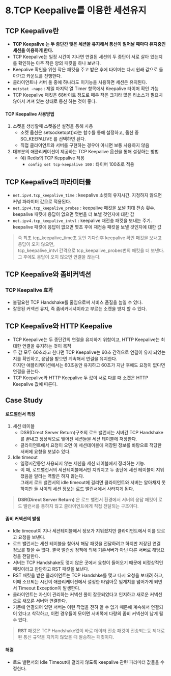 # 8.TCP Keepalive를 이용한 세션유지

## TCP Keepalive란
- **TCP Keepalive 는 두 종단간 맺은 세션을 유지해서 통신이 일어날 때마다 유지중인 세션을 이용하게 한다.**  
- TCP Keepalive는 일정 시간이 지나면 연결된 세션의 두 종단이 서로 살아 있는지를 확인하는 아주 작은 양의 패킷을 하나 보낸다.
- Keepalive 확인을 위한 작은 패킷을 주고 받은 후에 타이머는 다시 원래 값으로 돌아가고 카운트를 진행한다.
- 클라이언트나 서버 둘 중에 하나라도 이기능을 사용하면 세션은 유지된다.
- `netstat -napo` : 제일 마지막 열 Timer 항목에서 Keepalive 타이머 확인 가능
- TCP Keepalive 패킷은 68바이트 정도로 매우 작은 크기라 많은 리소스가 필요치 않아서 켜져 있는 상태로 통신 하는 것이 좋다.

#### TCP Keepalive 사용방법
1. 소켓을 생성할때 소켓옵션 설정을 통해 사용
    - 소켓 옵션은 setsocketopt()라는 함수를 통해 설정하고, 옵션 중 SO_KEEPALIVE 를 선택하면 된다.
    - 직접 클라이언트와 서버를 구현하는 경우아 아니면 보통 사용하지 않음
2. 대부분의 애플리케이션이 제공하는 TCP Keepalive 옵션을 통해 설정하는 방법
    - 예) Redis의 TCP Keppalive 적용
        - `config set tcp-keepalive 100` : 타이머 100초로 적용

## TCP Keepalive의 파라미터들 
- `net.ipv4.tcp_keepalive_time` : keepalive 소켓의 유지시간. 지정하지 않으면 커널 파라미터 값으로 적용된다.
- `net.ipv4.tcp_keepalive_probes` : keepalive 패킷을 보낼 최대 전송 횟수.  keepalive 패킷에 응답이 없으면 몇번을 더 보낼 것인지에 대한 값
- `net.ipv4.tcp_keepalive_intvl` : keepalive 재전송 패킷을 보내는 주기. keepalive 패킷에 응답이 없으면 몇초 후에 재전송 패킷을 보낼 것인지에 대한 값
> 즉 최초 tcp_keepalive_time초 동안 기다린후 keepalive 확인 패킷을 보내고 응답이 오지 않으면,  
tcp_keepalive_intvl 간격으로 tcp_keepalive_probes번의 패킷을 더 보낸다. 그 후에도 응답이 오지 않으면 연결을 끊는다.
 
## TCP Keepalive와 좀비커넥션
### TCP Keepalive 효과
- 불필요한 TCP Handshake를 줄임으로써 서비스 품질을 높일 수 있다.
- 잘못된 커넥션 유지, 즉 좀비커네셔이라고 부르는 소켓을 방지 할 수 있다.

## TCP Keepalive와 HTTP Keepalive
- TCP Keepalive는 두 종단간의 연결을 유지하기 위함이고, HTTP Keepalive는 최대한 연결을 유지하는 것이 목적
- 두 값 모두 60초라고 한다면 TCP Keepalive는 60초 간격으로 연결이 유지 되었는지를 확인하고, 응답을 받으면 계속해서 연결을 유지한다.  
하지만 애플리케이션에서는 60초동안 유지하고 60초가 지난 후에도 요청이 없다면 연결을 끊는다.
- TCP Keepalive와 HTTP Keepalive 두 값이 서로 다를 때 소켓은 HTTP Keepalive 값에 따른다.

## Case Study
#### 로드밸런서 특징
1. 세션 테이블
    - DSR(Direct Server Return)구조의 로드 밸런서는 서버간 TCP Handshake를 끝내고 정상적으로 맺어진 세션들을 세션 테이블에 저장한다.
    - 클라이언트에서 요청이 오면 이 세션테이블에 저장된 정보를 바탕으로 적당한 서버에 요청을 보낼수 있다.
2. Idle timeout
    - 일정시간동안 사용되지 않는 세션을 세션 테이블에서 정리하는 기능. 
    - 이 때, 로드밸런서의 세션테이블에서만 지워지고 두 종단에 세션 테이블이 지워졌음을 알리는 역할은 하지 않는다.   
    그래서 로드 밸런서의 idle timeout에 걸리면 클라이언트와 서버는 알아채지 못하지만 둘 사이의 세션 정보는 로드 밸런서에서 사라지게 된다.
> **DSR(Direct Server Return)** 은 로드 밸런서 환경에서 서버의 응답 패킷이 로드 밸런서를 통하지 않고 클라이언트에게 직접 전달되는 구조이다.
    
#### 좀비 커넥션의 발생
- Idle timeout이 지나 세션테이블에서 정보가 지워졌지만 클라이언트에서 이를 모르고 요청을 보낸다.
- 로드 밸런서는 세션 테이블을 찾아서 해당 패킷을 전달하려고 하지만 저장된 연결 정보를 찾을 수 없다. 결국 밸런싱 정책에 의해 기존서버가 아닌 다른 서버로 해당요청을 전달한다.
- 서버는 TCP Handshake도 맺지 않은 곳에서 요청이 들어오기 때문에 비정상적인 패킷이라고 판단하고 RST 패킷을 보낸다.
- RST 패킷을 받은 클라이언트는 TCP Handshke를 맺고 다시 요청을 보내려 하고, 이때 소요되는 시간이 애플리케이션에서 설정한 타임아웃 임계치를 넘어가게 되면서 Timeout Exception이 발생한다.
- 클라이언트는 자신이 관리하는 커넥션 풀이 잘못되었다고 인지하고 새로운 커넥션으로 새오룬 서버와 연결한다.
- 기존에 연결되어 있던 서버는 이런 작업을 전혀 알 수 없기 때문에 계속해서 연결되어 있다고 착각하고, 이런 경우들이 모이면 서버쪽에 다량의 좀비 커넥션이 남게 될 수 있다.
> **RST** 패킷은 TCP Handshake없이 바로 데이터 전송 패킷이 전송되는등 제대로 된 통신 규약을 지키지 않았을 때 발송하는 패킷이다.

#### 해결
- 로드 밸런서의 Idle Timeout에 걸리지 않도록 keepalive 관련 파라미터 값들을 수정한다.


